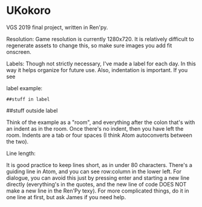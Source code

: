 # UKokoro
VGS 2019 final project, written in Ren'py.

Resolution:
Game resolution is currently 1280x720. It is relatively difficult to regenerate
assets to change this, so make sure images you add fit onscreen.

Labels:
Though not strictly necessary, I've made a label for each day. In this way it 
helps organize for future use. Also, indentation is important. If you see

label example:

    ##stuff in label

##stuff outside label

Think of the example as a "room", and everything after the colon that's with an
indent as in the room. Once there's no indent, then you have left the room. 
Indents are a tab or four spaces (I think Atom autoconverts between the two).

Line length:

It is good practice to keep lines short, as in under 80 characters. There's a 
guiding line in Atom, and you can see row:column in the lower left. For 
dialogue, you can avoid this just by pressing enter and starting a new line 
directly (everything's in the quotes, and the new line of code DOES NOT 
make a new line in the Ren'Py texy). For more complicated things, do it in one 
line at first, but ask James if you need help. 
